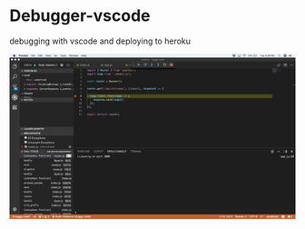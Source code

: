 # Debugger-vscode
debugging with vscode and deploying to heroku


![DebuggerImage](./assets/buggyCodeDebuggingScreenshot.png)